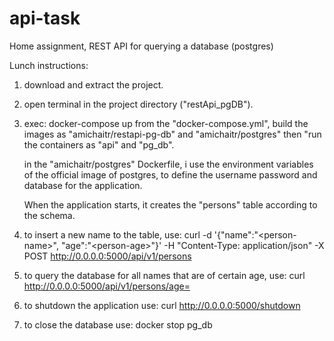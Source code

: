 # api-task
Home assignment, REST API for querying a database (postgres)

Lunch instructions:

1. download and extract the project.

2. open terminal in the project directory ("restApi_pgDB").

3. exec: docker-compose up
   from the "docker-compose.yml", build the images as "amichaitr/restapi-pg-db" and "amichaitr/postgres" then "run the containers as "api" and "pg_db".
   
   in the "amichaitr/postgres" Dockerfile, i use the environment variables of the official image of postgres, to define the username password and database for the application.
   
   When the application starts, it creates the "persons" table according to the schema.
   
4. to insert a new name to the table, use:
curl -d '{"name":"\<person-name\>", "age":"\<person-age\>"}' -H "Content-Type: application/json" -X POST http://0.0.0.0:5000/api/v1/persons
  
5. to query the database for all names that are of certain age, use:
curl  http://0.0.0.0:5000/api/v1/persons/age=<x>
  
6. to shutdown the application use:
curl  http://0.0.0.0:5000/shutdown

7. to close the database use:
docker stop pg_db
  


